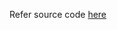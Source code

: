 Refer source code [here](https://colab.research.google.com/drive/1tJvx1reeQLRxw0iV-wd27L1t7k7TzKPd?usp=sharing)